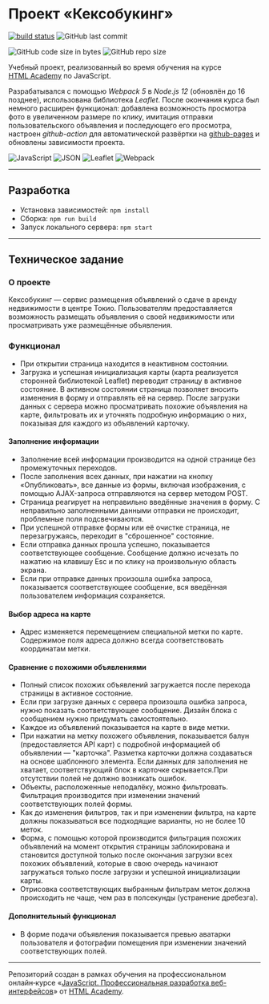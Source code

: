 # Проект «Кексобукинг»

[![build status](https://github.com/sFlcn/keksobooking/actions/workflows/check-and-deploy.yml/badge.svg)](https://github.com/sFlcn/keksobooking/actions/workflows/check-and-deploy.yml)
![GitHub last commit](https://img.shields.io/github/last-commit/sFlcn/keksobooking?logo=git)

![GitHub code size in bytes](https://img.shields.io/github/languages/code-size/sFlcn/keksobooking)
![GitHub repo size](https://img.shields.io/github/repo-size/sFlcn/keksobooking)

Учебный проект, реализованный во время обучения на курсе [HTML Academy](https://htmlacademy.ru) по JavaScript.

Разрабатывался с помощью *Webpack 5* в *Node.js 12* (обновлён до 16 позднее), использована библиотека *Leaflet*. После окончания курса был немного расширен функционал: добавлена возможность просмотра фото в увеличенном размере по клику, имитация отправки пользовательского объявления и последующего его просмотра, настроен *github-action* для автоматической развёртки на [github-pages](https://sflcn.github.io/keksobooking/) и обновлены зависимости проекта.

![JavaScript](https://img.shields.io/badge/JavaScript-informational?style=flat&logo=JavaScript&logoColor=f7df1e&color=d3d3d3)
![JSON](https://img.shields.io/badge/JSON-informational?style=flat&logo=JSON&logoColor=000000&color=d3d3d3)
![Leaflet](https://img.shields.io/badge/Leaflet-informational?style=flat&logo=Leaflet&logoColor=199900&color=d3d3d3)
![Webpack](https://img.shields.io/badge/Webpack-informational?style=flat&logo=Webpack&logoColor=8dd6f9&color=d3d3d3)

---

## Разработка

- Установка зависимостей: `npm install`
- Сборка: `npm run build`
- Запуск локального сервера: `npm start`

---

## Техническое задание

### О проекте

Кексобукинг — сервис размещения объявлений о сдаче в аренду недвижимости в центре Токио. Пользователям предоставляется возможность размещать объявления о своей недвижимости или просматривать уже размещённые объявления.

### Функционал

- При открытии страница находится в неактивном состоянии.
- Загрузка и успешная инициализация карты (карта реализуется сторонней библиотекой Leaflet) переводит страницу в активное состояние. В активном состоянии страница позволяет вносить изменения в форму и отправлять её на сервер. После загрузки данных с сервера можно просматривать похожие объявления на карте, фильтровать их и уточнять подробную информацию о них, показывая для каждого из объявлений карточку.

#### Заполнение информации

- Заполнение всей информации производится на одной странице без промежуточных переходов.
- После заполнения всех данных, при нажатии на кнопку «Опубликовать», все данные из формы, включая изображения, с помощью AJAX-запроса отправляются на сервер методом POST.
- Страница реагирует на неправильно введённые значения в форму. С неправильно заполненными данными отправки не происходит, проблемные поля подсвечиваются.
- При успешной отправке формы или её очистке страница, не перезагружаясь, переходит в "сброшенное" состояние.
- Если отправка данных прошла успешно, показывается соответствующее сообщение. Сообщение должно исчезать по нажатию на клавишу Esc и по клику на произвольную область экрана.
- Если при отправке данных произошла ошибка запроса, показывается соответствующее сообщение, вся введённая пользователем информация сохраняется.

#### Выбор адреса на карте

- Адрес изменяется перемещением специальной метки по карте. Содержимое поля адреса должно всегда соответствовать координатам метки.

#### Сравнение с похожими объявлениями

- Полный список похожих объявлений загружается после перехода страницы в активное состояние.
- Если при загрузке данных с сервера произошла ошибка запроса, нужно показать соответствующее сообщение. Дизайн блока с сообщением нужно придумать самостоятельно.
- Каждое из объявлений показывается на карте в виде метки.
- При нажатии на метку похожего объявления, показывается балун (предоставляется API карт) с подробной информацией об объявлении — "карточка". Разметка карточки должна создаваться на основе шаблонного элемента. Если данных для заполнения не хватает, соответствующий блок в карточке скрывается.При отсутствии полей не должно возникать ошибок.
- Объекты, расположенные неподалёку, можно фильтровать. Фильтрация производится при изменении значений соответствующих полей формы.
- Как до изменения фильтров, так и при изменении фильтра, на карте должны показываться все подходящие варианты, но не более 10 меток.
- Форма, с помощью которой производится фильтрация похожих объявлений на момент открытия страницы заблокирована и становится доступной только после окончания загрузки всех похожих объявлений, которые в свою очередь начинают загружаться только после загрузки и успешной инициализации карты.
- Отрисовка соответствующих выбранным фильтрам меток должна происходить не чаще, чем раз в полсекунды (устранение дребезга).

#### Дополнительный функционал

- В форме подачи объявления показывается превью аватарки пользователя и фотографии помещения при изменении значений соответствующих полей.

---

Репозиторий создан в рамках обучения на профессиональном онлайн‑курсе «[JavaScript. Профессиональная разработка веб-интерфейсов](https://htmlacademy.ru/intensive/javascript)» от [HTML Academy](https://htmlacademy.ru).
